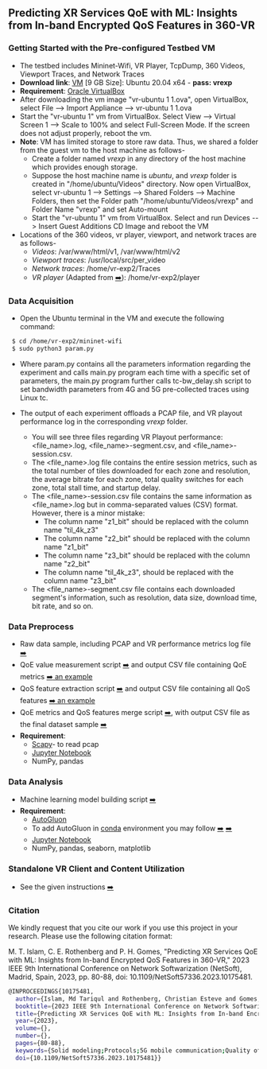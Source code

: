 ## Predicting XR Services QoE with ML: Insights from In-band Encrypted QoS Features in 360-VR
### Getting Started with the Pre-configured Testbed VM
  - The testbed includes Mininet-Wifi, VR Player, TcpDump, 360 Videos, Viewport Traces, and Network Traces 
   -  **Download link**: [VM](https://drive.google.com/drive/folders/1MhiwJ-_V2TrZsj2xXuprHlFvpN4MzoZH?usp=sharing) [9 GB Size]: Ubuntu 20.04 x64 - **pass: vrexp**
-  **Requirement**: [Oracle  VirtualBox](https://www.virtualbox.org/wiki/Downloads)
- After downloading the vm image "vr-ubuntu 1 1.ova", open VirtualBox, select File --> Import Appliance --> vr-ubuntu 1 1.ova
-  Start the "vr-ubuntu 1" vm from VirtualBox. Select View --> Virtual Screen 1 --> Scale to 100% and select Full-Screen Mode. If the screen does not adjust properly, reboot the vm.
- **Note**: VM has limited storage to store raw data. Thus, we shared a folder from the guest vm to the host machine as follows-
  - Create a folder named *vrexp* in any directory of the host machine which provides enough storage.
  - Suppose the host machine name is *ubuntu*, and  *vrexp* folder is created in "/home/ubuntu/Videos" directory. Now open VirtualBox, select vr-ubuntu 1 --> Settings --> Shared Folders --> Machine Folders, then set the Folder path "/home/ubuntu/Videos/vrexp" and Folder Name "vrexp" and set Auto-mount
  - Start the "vr-ubuntu 1" vm from VirtualBox.  Select and run Devices --> Insert Guest Additions CD Image and reboot the VM
- Locations of the 360 videos, vr player, viewport, and network traces are as follows-
  - *Videos*: /var/www/html/v1, /var/www/html/v2
  - *Viewport traces*: /usr/local/src/per_video
  - *Network traces*: /home/vr-exp2/Traces
  - *VR player* (Adapted from [:arrow_right:](https://github.com/rtcostaf/TOMM2019_VR-EXP)): /home/vr-exp2/player
  
### Data Acquisition
- Open the Ubuntu terminal in the VM and execute the following command:
```bash
 $ cd /home/vr-exp2/mininet-wifi
 $ sudo python3 param.py
```
- Where param.py contains all the parameters information regarding the experiment and calls main.py program each time with a specific set of parameters, the main.py program further calls tc-bw_delay.sh script to set bandwidth parameters from 4G and 5G pre-collected traces using Linux tc.

- The output of each experiment offloads a PCAP file, and VR playout performance log in the corresponding *vrexp* folder.
   - You will see three files regarding VR Playout performance: <file_name>.log, <file_name>-segment.csv, and  <file_name>-session.csv.
   - The <file_name>.log file contains the entire session metrics, such as the total number of tiles downloaded for each zone and resolution, the average bitrate for each zone, total quality switches for each zone, total stall time, and startup delay.
   - The <file_name>-session.csv file contains the same information as <file_name>.log but in comma-separated values (CSV) format. However, there is a minor mistake:
       - The column name "z1_bit" should be replaced with the column name "til_4k_z3"
       - The column name "z2_bit" should be replaced with the column name "z1_bit"
       - The column name "z3_bit" should be replaced with the column name "z2_bit"
       - The column name  "til_4k_z3", should be replaced with the column name "z3_bit" 
   - The <file_name>-segment.csv file contains each downloaded segment's information, such as resolution, data size, download time, bit rate, and so on.

### Data Preprocess
- Raw data sample, including PCAP and VR performance metrics log file  [:arrow_right:](https://github.com/sajibtariq/360-VR-QoE-In-band-QoS/tree/main/Data_Preprocess/Raw_Data_Sample)
- QoE value measurement script  [:arrow_right:](https://github.com/sajibtariq/360-VR-QoE-In-band-QoS/tree/main/Data_Preprocess/QoE_Value_Calculation) and output CSV file containing QoE metrics  [:arrow_right: an example](https://github.com/sajibtariq/360-VR-QoE-In-band-QoS/blob/main/Data_Preprocess/Raw_Data_Sample/HTTPS(TCP)/HTTP-1.1/Persistant/host-1_ts-60_thd-1_vpe-0_algo-0_bft-6_delay-5/host-1_ts-60_thd-1_vpe-0_algo-0_bft-6_delay-5-session1_new.csv)
- QoS feature extraction script [:arrow_right:](https://github.com/sajibtariq/360-VR-QoE-In-band-QoS/tree/main/Data_Preprocess/QoS_Feature_Calculation) and output CSV file containing all QoS features  [:arrow_right: an example](https://github.com/sajibtariq/360-VR-QoE-In-band-QoS/blob/main/Data_Preprocess/Raw_Data_Sample/HTTPS(TCP)/HTTP-1.1/Persistant/host-1_ts-60_thd-1_vpe-0_algo-0_bft-6_delay-5/host-1_ts-60_thd-1_vpe-0_algo-0_bft-6_delay-5-pcap.csv)
- QoE metrics and QoS features merge script [:arrow_right:](https://github.com/sajibtariq/360-VR-QoE-In-band-QoS/tree/main/Data_Preprocess/QoE_QoS_Merge), with output CSV file as the final dataset sample  [:arrow_right:](https://github.com/sajibtariq/360-VR-QoE-In-band-QoS/tree/main/Data_Preprocess/Final_Dataset_Sample)
- **Requirement**:
  - [Scapy](https://scapy.net/)- to read pcap
  - [Jupyter Notebook](https://jupyter.org/)
  - NumPy, pandas  



### Data Analysis
- Machine learning model building script  [:arrow_right:](https://github.com/sajibtariq/360-VR-QoE-In-band-QoS/tree/main/Data_Analysis/Machine_Learning)
- **Requirement**:
  - [AutoGluon](https://auto.gluon.ai/stable/install.html)
  - To add AutoGluon in [conda](https://docs.anaconda.com/free/anaconda/install/linux/) environment you may follow [:arrow_right:](https://github.com/autogluon/autogluon/issues/612) [:arrow_right:](https://docs.conda.io/projects/conda/en/latest/user-guide/tasks/manage-pkgs.html#installing-non-conda-packages)
  - [Jupyter Notebook](https://jupyter.org/)
  -  NumPy, pandas, seaborn, matplotlib
 
### Standalone VR Client and Content Utilization
- See the given instructions [:arrow_right:](https://docs.google.com/document/d/1IQM-3pIKj_cDVM7pflXPf0Wr4eJIr9WK-q9lZMqeY4g/edit?usp=sharing)

### Citation
We kindly request that you cite our work if you use this project in your research. Please use the following citation format:

M. T. Islam, C. E. Rothenberg and P. H. Gomes, "Predicting XR Services QoE with ML: Insights from In-band Encrypted QoS Features in 360-VR," 2023 IEEE 9th International Conference on Network Softwarization (NetSoft), Madrid, Spain, 2023, pp. 80-88, doi: 10.1109/NetSoft57336.2023.10175481.

```bash
@INPROCEEDINGS{10175481,
  author={Islam, Md Tariqul and Rothenberg, Christian Esteve and Gomes, Pedro Henrique},
  booktitle={2023 IEEE 9th International Conference on Network Softwarization (NetSoft)}, 
  title={Predicting XR Services QoE with ML: Insights from In-band Encrypted QoS Features in 360-VR}, 
  year={2023},
  volume={},
  number={},
  pages={80-88},
  keywords={Solid modeling;Protocols;5G mobile communication;Quality of service;Streaming media;Predictive models;Real-time systems},
  doi={10.1109/NetSoft57336.2023.10175481}}

```
